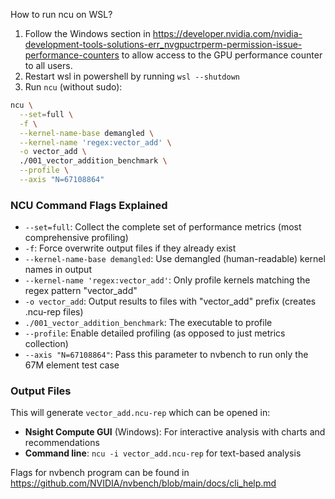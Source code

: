 How to run ncu on WSL?

1. Follow the Windows section in https://developer.nvidia.com/nvidia-development-tools-solutions-err_nvgpuctrperm-permission-issue-performance-counters to allow access to the GPU performance counter to all users.
2. Restart wsl in powershell by running `wsl --shutdown`
3. Run `ncu` (without sudo):
  ```bash
  ncu \
    --set=full \
    -f \
    --kernel-name-base demangled \
    --kernel-name 'regex:vector_add' \
    -o vector_add \
    ./001_vector_addition_benchmark \
    --profile \
    --axis "N=67108864"
  ```

### NCU Command Flags Explained

- `--set=full`: Collect the complete set of performance metrics (most comprehensive profiling)
- `-f`: Force overwrite output files if they already exist
- `--kernel-name-base demangled`: Use demangled (human-readable) kernel names in output
- `--kernel-name 'regex:vector_add'`: Only profile kernels matching the regex pattern "vector_add"
- `-o vector_add`: Output results to files with "vector_add" prefix (creates .ncu-rep files)
- `./001_vector_addition_benchmark`: The executable to profile
- `--profile`: Enable detailed profiling (as opposed to just metrics collection)
- `--axis "N=67108864"`: Pass this parameter to nvbench to run only the 67M element test case

### Output Files
This will generate `vector_add.ncu-rep` which can be opened in:
- **Nsight Compute GUI** (Windows): For interactive analysis with charts and recommendations
- **Command line**: `ncu -i vector_add.ncu-rep` for text-based analysis

Flags for nvbench program can be found in https://github.com/NVIDIA/nvbench/blob/main/docs/cli_help.md

